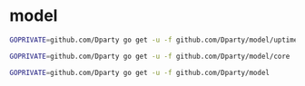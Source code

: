 # model

```bash
GOPRIVATE=github.com/Dparty go get -u -f github.com/Dparty/model/uptime
```

```bash
GOPRIVATE=github.com/Dparty go get -u -f github.com/Dparty/model/core
```

```bash
GOPRIVATE=github.com/Dparty go get -u -f github.com/Dparty/model
```
